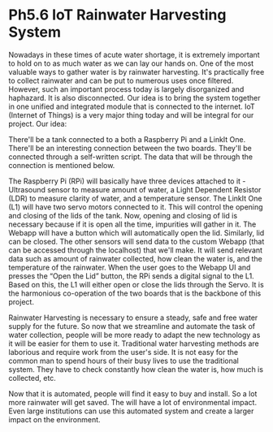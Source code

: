 # Ph5.6 IoT Rainwater Harvesting System

Nowadays in these times of acute water shortage, it is extremely important to hold on to as much water as we can lay our hands on. One of the most valuable ways to gather water is by rainwater harvesting. It's practically free to collect rainwater and can be put to numerous uses once filtered. However, such an important process today is largely disorganized and haphazard. It is also disconnected. Our idea is to bring the system together in one unified and integrated module that is connected to the internet. IoT (Internet of Things) is a very major thing today and will be integral for our project. Our idea:

There'll be a tank connected to a both a Raspberry Pi and a LinkIt One. There'll be an interesting connection between the two boards. They'll be connected through a self-written script. The data that will be through the connection is mentioned below.

The Raspberry Pi (RPi) will basically have three devices attached to it - Ultrasound sensor to measure amount of water, a Light Dependent Resistor (LDR) to measure clarity of water, and a temperature sensor. The LinkIt One (L1) will have two servo motors connected to it. This will control the opening and closing of the lids of the tank. Now, opening and closing of lid is necessary because if it is open all the time, impurities will gather in it. The Webapp will have a button which will automatically open the lid. Similarly, lid can be closed. The other sensors will send data to the custom Webapp (that can be accessed through the localhost) that we'll make. It will send relevant data such as amount of rainwater collected, how clean the water is, and the temperature of the rainwater. When the user goes to the Webapp UI and presses the “Open the Lid” button, the RPi sends a digital signal to the L1. Based on this, the L1 will either open or close the lids through the Servo. It is the harmonious co-operation of the two boards that is the backbone of this project.

Rainwater Harvesting is necessary to ensure a steady, safe and free water supply for the future. So now that we streamline and automate the task of water collection, people will be more ready to adapt the new technology as it will be easier for them to use it. Traditional water harvesting methods are laborious and require work from the user's side. It is not easy for the common man to spend hours of their busy lives to use the traditional system. They have to check constantly how clean the water is, how much is collected, etc. 

Now that it is automated, people will find it easy to buy and install. So a lot more rainwater will get saved. The will have a lot of environmental impact. Even large institutions can use this automated system and create a larger impact on the environment.
